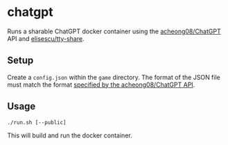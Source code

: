 # chatgpt

Runs a sharable ChatGPT docker container using the [acheong08/ChatGPT](https://github.com/acheong08/ChatGPT) API and [elisescu/tty-share](https://github.com/elisescu/tty-share).

## Setup

Create a `config.json` within the `game` directory. The format of the JSON file must match the format [specified by the acheong08/ChatGPT API](https://github.com/acheong08/ChatGPT/wiki/Setup).

## Usage

```
./run.sh [--public]
```

This will build and run the docker container.
